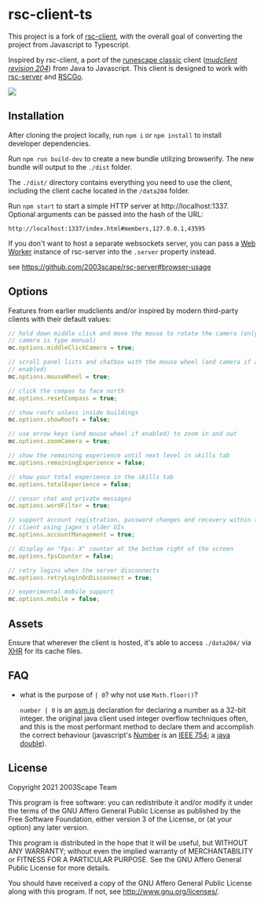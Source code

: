 # rsc-client-ts

This project is a fork of [rsc-client](https://github.com/2003scape/rsc-client), with the overall goal of converting the project from Javascript to Typescript.

Inspired by rsc-client, a port of the
[runescape classic](https://classic.runescape.wiki/w/RuneScape_Classic) client
([*mudclient revision 204*](https://github.com/2003scape/mudclient204))
from Java to Javascript. This client is designed to work with
[rsc-server](https://github.com/2003scape/rsc-server) and
[RSCGo](https://github.com/spkaeros/RSCGo).

![](./screenshot.png?raw=true)


## Installation
After cloning the project locally, run `npm i` or `npm install` to install developer dependencies. 

Run `npm run build-dev` to create a new bundle utilizing browserify. The new bundle will output to the `./dist` folder.

The `./dist/` directory contains everything you need to use the client, including the client cache located in the `/data204` folder.

Run `npm start` to start a simple HTTP server at http://localhost:1337. Optional arguments can be passed into the hash of the URL: 

    http://localhost:1337/index.html#members,127.0.0.1,43595

<!-- Alternatively, you can manually invoke `mudclient` on your own canvas by adding it as a dependecy in your own project:

```javascript
const mudclient = require('@2003scape/rsc-client-ts');

const mc = new mudclient(document.getElementById('mudclient-canvas'));
mc.members = false;
mc.threadSleep = 10;

(async () => {
    await mc.startApplication(512, 346, 'Runescape by Andrew Gower');
})();
``` -->

If you don't want to host a separate websockets server, you can
pass a [Web Worker](https://developer.mozilla.org/en-US/docs/Web/API/Worker/Worker)
instance of rsc-server into the `.server` property instead.

see https://github.com/2003scape/rsc-server#browser-usage

## Options
Features from earlier mudclients and/or inspired by modern third-party clients
with their default values:

```javascript
// hold down middle click and move the mouse to rotate the camera (only when
// camera is type manual)
mc.options.middleClickCamera = true;

// scroll panel lists and chatbox with the mouse wheel (and camera if zoom
// enabled)
mc.options.mouseWheel = true;

// click the compas to face north
mc.options.resetCompass = true;

// show roofs unless inside buildings
mc.options.showRoofs = false;

// use arrow keys (and mouse wheel if enabled) to zoom in and out
mc.options.zoomCamera = true;

// show the remaining experience until next level in skills tab
mc.options.remainingExperience = false;

// show your total experience in the skills tab
mc.options.totalExperience = false;

// censor chat and private messages
mc.options.wordFilter = true;

// support account registration, password changes and recovery within the
// client using jagex's older UIs
mc.options.accountManagement = true;

// display an "Fps: X" counter at the bottom right of the screen
mc.options.fpsCounter = false;

// retry logins when the server disconnects
mc.options.retryLoginOnDisconnect = true;

// experimental mobile support
mc.options.mobile = false;
```

## Assets
Ensure that wherever the client is hosted, it's able to access
`./data204/` via
[XHR](https://developer.mozilla.org/en-US/docs/Web/API/XMLHttpRequest)
for its cache files.

## FAQ
* what is the purpose of `| 0`? why not use `Math.floor()`?

  `number | 0` is an
  [asm.js](https://github.com/zbjornson/human-asmjs#11-type-declaration)
  declaration for declaring a number as a 32-bit integer. the original
  java client used integer overflow techniques often, and this is the most
  performant method to declare them and accomplish the correct
  behaviour (javascript's
  [Number](https://developer.mozilla.org/en-US/docs/Web/JavaScript/Reference/Global_Objects/Number)
  is an [IEEE 754](https://en.wikipedia.org/wiki/IEEE_754); a
  [java double](https://docs.oracle.com/javase/7/docs/api/java/lang/Double.html)).

## License
Copyright 2021  2003Scape Team

This program is free software: you can redistribute it and/or modify it under
the terms of the GNU Affero General Public License as published by the
Free Software Foundation, either version 3 of the License, or (at your option)
any later version.

This program is distributed in the hope that it will be useful, but WITHOUT ANY
WARRANTY; without even the implied warranty of MERCHANTABILITY or FITNESS FOR A
PARTICULAR PURPOSE. See the GNU Affero General Public License for more details.

You should have received a copy of the GNU Affero General Public License along
with this program. If not, see http://www.gnu.org/licenses/.
